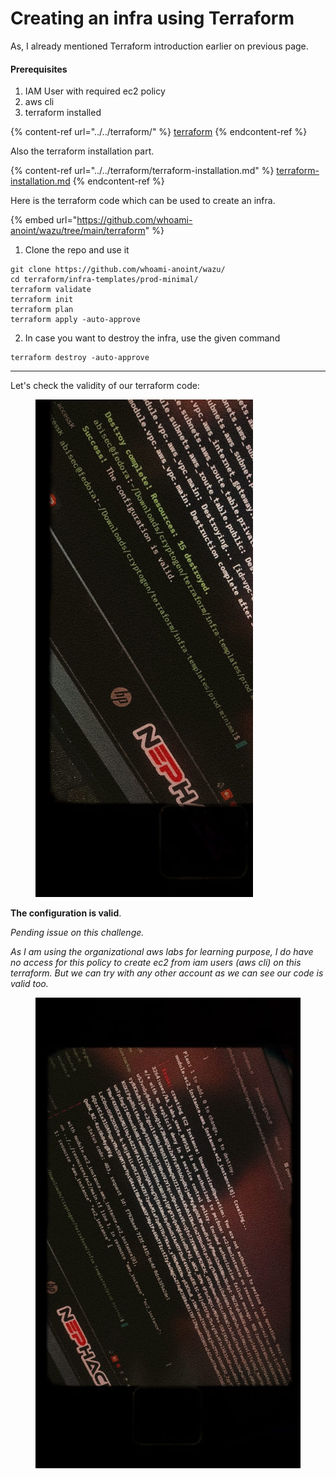 # Creating an infra using Terraform

As, I already mentioned Terraform introduction earlier on previous page.

#### **Prerequisites**

1. IAM User with required ec2 policy
2. aws cli
3. terraform installed



{% content-ref url="../../terraform/" %}
[terraform](../../terraform/)
{% endcontent-ref %}

Also the terraform installation part.

{% content-ref url="../../terraform/terraform-installation.md" %}
[terraform-installation.md](../../terraform/terraform-installation.md)
{% endcontent-ref %}

Here is the terraform code which can be used to create an infra.

{% embed url="https://github.com/whoami-anoint/wazu/tree/main/terraform" %}

1. Clone the repo and use it

```
git clone https://github.com/whoami-anoint/wazu/
cd terraform/infra-templates/prod-minimal/
terraform validate
terraform init
terraform plan
terraform apply -auto-approve
```

2. In case you want to destroy the infra, use the given command

```
terraform destroy -auto-approve
```

***

Let's check the validity of our terraform code:

<figure><img src="../../.gitbook/assets/image (117).png" alt="" width="348"><figcaption></figcaption></figure>

**The configuration is valid**.

_Pending issue on this challenge._

_As I am using the organizational aws labs for learning purpose, I do have no access for this policy to create ec2 from iam users (aws cli) on this terraform. But we can try with any other account as we can see our code is valid too._

<figure><img src="../../.gitbook/assets/image (118).png" alt=""><figcaption></figcaption></figure>





